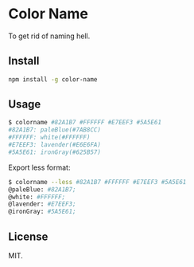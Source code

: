 # Color Name

To get rid of naming hell.

## Install

```bash
npm install -g color-name
```

## Usage

```bash
$ colorname #82A1B7 #FFFFFF #E7EEF3 #5A5E61
#82A1B7: paleBlue(#7AB8CC)
#FFFFFF: white(#FFFFFF)
#E7EEF3: lavender(#E6E6FA)
#5A5E61: ironGray(#625B57)
```

Export less format:

```bash
$ colorname --less #82A1B7 #FFFFFF #E7EEF3 #5A5E61
@paleBlue: #82A1B7;
@white: #FFFFFF;
@lavender: #E7EEF3;
@ironGray: #5A5E61;
```

## License

MIT.
